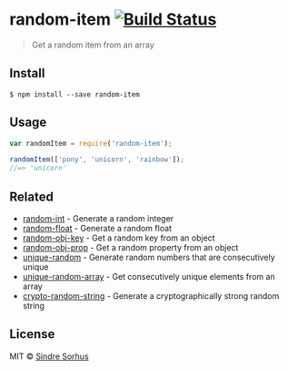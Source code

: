# random-item [![Build Status](https://travis-ci.org/sindresorhus/random-item.svg?branch=master)](https://travis-ci.org/sindresorhus/random-item)

> Get a random item from an array


## Install

```
$ npm install --save random-item
```


## Usage

```js
var randomItem = require('random-item');

randomItem(['pony', 'unicorn', 'rainbow']);
//=> 'unicorn'
```


## Related

- [random-int](https://github.com/sindresorhus/random-int) - Generate a random integer
- [random-float](https://github.com/sindresorhus/random-float) - Generate a random float
- [random-obj-key](https://github.com/sindresorhus/random-obj-key) - Get a random key from an object
- [random-obj-prop](https://github.com/sindresorhus/random-obj-prop) - Get a random property from an object
- [unique-random](https://github.com/sindresorhus/unique-random) - Generate random numbers that are consecutively unique
- [unique-random-array](https://github.com/sindresorhus/unique-random-array) - Get consecutively unique elements from an array
- [crypto-random-string](https://github.com/sindresorhus/crypto-random-string) - Generate a cryptographically strong random string


## License

MIT © [Sindre Sorhus](http://sindresorhus.com)
